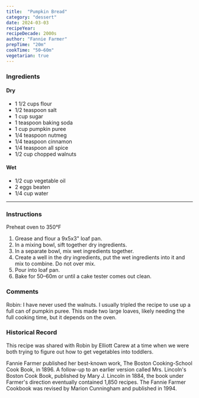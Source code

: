 ```yaml
---
title:  "Pumpkin Bread"
category: "dessert"
date: 2024-03-03
recipeYear: 
recipeDecade: 2000s
author: "Fannie Farmer"
prepTime: "20m"
cookTime: "50–60m"
vegetarian: true
---
```


### Ingredients

#### Dry

- 1 1/2 cups flour
- 1/2 teaspoon salt
- 1 cup sugar
- 1 teaspoon baking soda
- 1 cup pumpkin puree
- 1/4 teaspoon nutmeg
- 1/4 teaspoon cinnamon
- 1/4 teaspoon all spice
- 1/2 cup chopped walnuts

#### Wet

- 1/2 cup vegetable oil
- 2 eggs beaten
- 1/4 cup water

---

### Instructions

Preheat oven to 350°F

1. Grease and flour a 9x5x3" loaf pan.
2. In a mixing bowl, sift together dry ingredients.
3. In a separate bowl, mix wet ingredients together.
4. Create a well in the dry ingredients, put the wet ingredients into it and mix to combine. Do not over mix. 
5. Pour into loaf pan.
6. Bake for 50–60m or until a cake tester comes out clean. 

### Comments

Robin: I have never used the walnuts. I usually tripled the recipe to use up a full can of pumpkin puree. This made two large loaves, likely needing the full cooking time, but it depends on the oven.

### Historical Record

This recipe was shared with Robin by Elliott Carew at a time when we were both trying to figure out how to get vegetables into toddlers. 

Fannie Farmer published her best-known work, The Boston Cooking-School Cook Book, in 1896. A follow-up to an earlier version called Mrs. Lincoln's Boston Cook Book, published by Mary J. Lincoln in 1884, the book under Farmer's direction eventually contained 1,850 recipes. The Fannie Farmer Cookbook was revised by Marion Cunningham and published in 1994. 